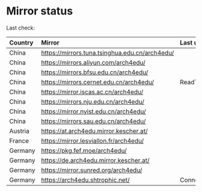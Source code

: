 <script src="./time.js"></script>
# Mirror status
Last check: <script type="text/javascript">localize(1760696782.533084);</script>

|Country|Mirror|Last update|
|:------|:-----|:----------|
|China|https://mirrors.tuna.tsinghua.edu.cn/arch4edu/|<script type="text/javascript">localize(1760683789);</script>|
|China|https://mirrors.aliyun.com/arch4edu/|<script type="text/javascript">localize(1760640297);</script>|
|China|https://mirrors.bfsu.edu.cn/arch4edu/|<script type="text/javascript">localize(1760640297);</script>|
|China|https://mirrors.cernet.edu.cn/arch4edu/|ReadTimeout|
|China|https://mirror.iscas.ac.cn/arch4edu/|<script type="text/javascript">localize(1760683789);</script>|
|China|https://mirrors.nju.edu.cn/arch4edu/|<script type="text/javascript">localize(1760640297);</script>|
|China|https://mirror.nyist.edu.cn/arch4edu/|<script type="text/javascript">localize(1760640297);</script>|
|China|https://mirrors.sau.edu.cn/arch4edu/|<script type="text/javascript">localize(1756795646);</script>|
|Austria|https://at.arch4edu.mirror.kescher.at/|<script type="text/javascript">localize(1760683789);</script>|
|France|https://mirror.lesviallon.fr/arch4edu/|<script type="text/javascript">localize(1760640297);</script>|
|Germany|https://pkg.fef.moe/arch4edu/|<script type="text/javascript">localize(1760683789);</script>|
|Germany|https://de.arch4edu.mirror.kescher.at/|<script type="text/javascript">localize(1760683789);</script>|
|Germany|https://mirror.sunred.org/arch4edu/|<script type="text/javascript">localize(1760683789);</script>|
|Germany|https://arch4edu.shtrophic.net/|ConnectionError|

<script src="./tablefilter/tablefilter.js"></script>
<script src="./table.js"></script>